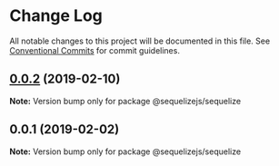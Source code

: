 # Change Log

All notable changes to this project will be documented in this file.
See [Conventional Commits](https://conventionalcommits.org) for commit guidelines.

## [0.0.2](https://github.com/honzahommer/sequelizejs/compare/@sequelizejs/sequelize@0.0.1...@sequelizejs/sequelize@0.0.2) (2019-02-10)

**Note:** Version bump only for package @sequelizejs/sequelize





## 0.0.1 (2019-02-02)

**Note:** Version bump only for package @sequelizejs/sequelize
